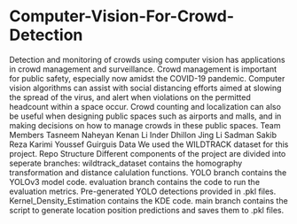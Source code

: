 # Computer-Vision-For-Crowd-Detection
Detection and monitoring of crowds using computer vision has applications in crowd management and surveillance. Crowd management is important for public safety, especially now amidst the COVID-19 pandemic. Computer vision algorithms can assist with social distancing efforts aimed at slowing the spread of the virus, and alert when violations on the permitted headcount within a space occur. Crowd counting and localization can also be useful when designing public spaces such as airports and malls, and in making decisions on how to manage crowds in these public spaces.  Team Members Tasneem Naheyan Kenan Li Inder Dhillon Jing Li Sadman Sakib Reza Karimi Youssef Guirguis Data We used the WILDTRACK dataset for this project.  Repo Structure Different components of the project are divided into seperate branches:  wildtrack_dataset contains the homography transformation and distance calulation functions. YOLO branch contains the YOLOv3 model code. evaluation branch contains the code to run the evaluation metrics. Pre-generated YOLO detections provided in .pkl files. Kernel_Density_Estimation contains the KDE code. main branch contains the script to generate location position predictions and saves them to .pkl files.
